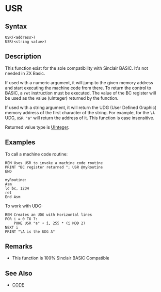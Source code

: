# USR

## Syntax


```
USR(<address>)
USR(<string value>)
```

## Description

This function exist for the sole compatibility with Sinclair BASIC. It's not needed in ZX Basic.

If used with a numeric argument, it will jump to the given memory address and start executing the machine code from there.
To return the control to BASIC, a `ret` instruction must be executed. The value of the BC register will be used as the
value (uInteger) returned by the function.

If used with a string argument, it will return the UDG (User Defined Graphic) memory address of the first character of the string.
For example, for the `\A` UDG, `USR "a"` will return the address of it. This function is case insensitive.

Returned value type is [UInteger](types.md#integral).

## Examples

To call a machine code routine:
```
REM Uses USR to invoke a machine code routine
PRINT "BC register returned "; USR @myRoutine
END

myRoutine:
Asm
ld bc, 1234
ret
End Asm
```

To work with UDG:
```
REM Creates an UDG with Horizontal lines
FOR i = 0 TO 7:
    POKE USR "a" + i, 255 * (i MOD 2)
NEXT i
PRINT "\A is the UDG A"
```

## Remarks

* This function is 100% Sinclair BASIC Compatible

## See Also

* [CODE](code.md)
